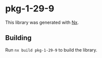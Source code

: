 # pkg-1-29-9

This library was generated with [Nx](https://nx.dev).

## Building

Run `nx build pkg-1-29-9` to build the library.
